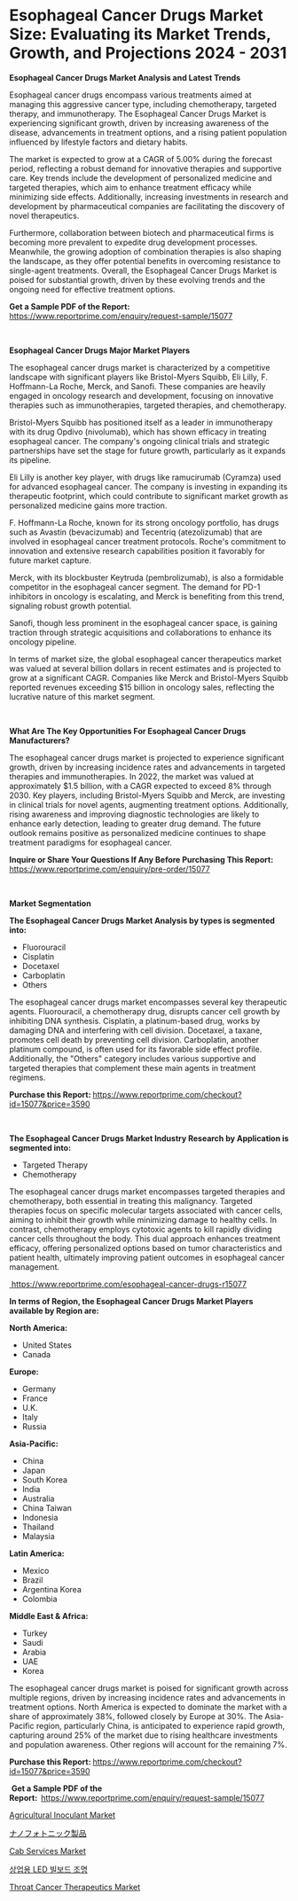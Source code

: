 <p><h1>Esophageal Cancer Drugs Market Size: Evaluating its Market Trends, Growth, and Projections 2024 - 2031</h1></p><p><strong>Esophageal Cancer Drugs Market Analysis and Latest Trends</strong></p>
<p><p>Esophageal cancer drugs encompass various treatments aimed at managing this aggressive cancer type, including chemotherapy, targeted therapy, and immunotherapy. The Esophageal Cancer Drugs Market is experiencing significant growth, driven by increasing awareness of the disease, advancements in treatment options, and a rising patient population influenced by lifestyle factors and dietary habits.</p><p>The market is expected to grow at a CAGR of 5.00% during the forecast period, reflecting a robust demand for innovative therapies and supportive care. Key trends include the development of personalized medicine and targeted therapies, which aim to enhance treatment efficacy while minimizing side effects. Additionally, increasing investments in research and development by pharmaceutical companies are facilitating the discovery of novel therapeutics.</p><p>Furthermore, collaboration between biotech and pharmaceutical firms is becoming more prevalent to expedite drug development processes. Meanwhile, the growing adoption of combination therapies is also shaping the landscape, as they offer potential benefits in overcoming resistance to single-agent treatments. Overall, the Esophageal Cancer Drugs Market is poised for substantial growth, driven by these evolving trends and the ongoing need for effective treatment options.</p></p>
<p><strong>Get a Sample PDF of the Report:&nbsp;</strong> <a href="https://www.reportprime.com/enquiry/request-sample/15077">https://www.reportprime.com/enquiry/request-sample/15077</a></p>
<p>&nbsp;</p>
<p><strong>Esophageal Cancer Drugs Major Market Players</strong></p>
<p><p>The esophageal cancer drugs market is characterized by a competitive landscape with significant players like Bristol-Myers Squibb, Eli Lilly, F. Hoffmann-La Roche, Merck, and Sanofi. These companies are heavily engaged in oncology research and development, focusing on innovative therapies such as immunotherapies, targeted therapies, and chemotherapy.</p><p>Bristol-Myers Squibb has positioned itself as a leader in immunotherapy with its drug Opdivo (nivolumab), which has shown efficacy in treating esophageal cancer. The company's ongoing clinical trials and strategic partnerships have set the stage for future growth, particularly as it expands its pipeline.</p><p>Eli Lilly is another key player, with drugs like ramucirumab (Cyramza) used for advanced esophageal cancer. The company is investing in expanding its therapeutic footprint, which could contribute to significant market growth as personalized medicine gains more traction.</p><p>F. Hoffmann-La Roche, known for its strong oncology portfolio, has drugs such as Avastin (bevacizumab) and Tecentriq (atezolizumab) that are involved in esophageal cancer treatment protocols. Roche's commitment to innovation and extensive research capabilities position it favorably for future market capture.</p><p>Merck, with its blockbuster Keytruda (pembrolizumab), is also a formidable competitor in the esophageal cancer segment. The demand for PD-1 inhibitors in oncology is escalating, and Merck is benefiting from this trend, signaling robust growth potential.</p><p>Sanofi, though less prominent in the esophageal cancer space, is gaining traction through strategic acquisitions and collaborations to enhance its oncology pipeline.</p><p>In terms of market size, the global esophageal cancer therapeutics market was valued at several billion dollars in recent estimates and is projected to grow at a significant CAGR. Companies like Merck and Bristol-Myers Squibb reported revenues exceeding $15 billion in oncology sales, reflecting the lucrative nature of this market segment.</p></p>
<p>&nbsp;</p>
<p><strong>What Are The Key Opportunities For Esophageal Cancer Drugs Manufacturers?</strong></p>
<p><p>The esophageal cancer drugs market is projected to experience significant growth, driven by increasing incidence rates and advancements in targeted therapies and immunotherapies. In 2022, the market was valued at approximately $1.5 billion, with a CAGR expected to exceed 8% through 2030. Key players, including Bristol-Myers Squibb and Merck, are investing in clinical trials for novel agents, augmenting treatment options. Additionally, rising awareness and improving diagnostic technologies are likely to enhance early detection, leading to greater drug demand. The future outlook remains positive as personalized medicine continues to shape treatment paradigms for esophageal cancer.</p></p>
<p><strong>Inquire or Share Your Questions If Any Before Purchasing This Report:</strong> <a href="https://www.reportprime.com/enquiry/pre-order/15077">https://www.reportprime.com/enquiry/pre-order/15077</a></p>
<p>&nbsp;</p>
<p><strong>Market Segmentation</strong></p>
<p><strong>The Esophageal Cancer Drugs Market Analysis by types is segmented into:</strong></p>
<p><ul><li>Fluorouracil</li><li>Cisplatin</li><li>Docetaxel</li><li>Carboplatin</li><li>Others</li></ul></p>
<p><p>The esophageal cancer drugs market encompasses several key therapeutic agents. Fluorouracil, a chemotherapy drug, disrupts cancer cell growth by inhibiting DNA synthesis. Cisplatin, a platinum-based drug, works by damaging DNA and interfering with cell division. Docetaxel, a taxane, promotes cell death by preventing cell division. Carboplatin, another platinum compound, is often used for its favorable side effect profile. Additionally, the "Others" category includes various supportive and targeted therapies that complement these main agents in treatment regimens.</p></p>
<p><strong>Purchase this Report:&nbsp;</strong><a href="https://www.reportprime.com/checkout?id=15077&price=3590">https://www.reportprime.com/checkout?id=15077&price=3590</a></p>
<p>&nbsp;</p>
<p><strong>The Esophageal Cancer Drugs Market Industry Research by Application is segmented into:</strong></p>
<p><ul><li>Targeted Therapy</li><li>Chemotherapy</li></ul></p>
<p><p>The esophageal cancer drugs market encompasses targeted therapies and chemotherapy, both essential in treating this malignancy. Targeted therapies focus on specific molecular targets associated with cancer cells, aiming to inhibit their growth while minimizing damage to healthy cells. In contrast, chemotherapy employs cytotoxic agents to kill rapidly dividing cancer cells throughout the body. This dual approach enhances treatment efficacy, offering personalized options based on tumor characteristics and patient health, ultimately improving patient outcomes in esophageal cancer management.</p></p>
<p><a href="https://www.reportprime.com/esophageal-cancer-drugs-r15077">&nbsp;https://www.reportprime.com/esophageal-cancer-drugs-r15077</a></p>
<p><strong>In terms of Region, the Esophageal Cancer Drugs Market Players available by Region are:</strong></p>
<p>
    <p> <strong> North America: </strong>
        <ul>
            <li>United States</li>
            <li>Canada</li>
        </ul>
        </p> 
    <p> <strong> Europe: </strong>
        <ul>
            <li>Germany</li>
            <li>France</li>
            <li>U.K.</li>
            <li>Italy</li>
            <li>Russia</li>
        </ul>
        </p> 
    <p> <strong> Asia-Pacific: </strong>
        <ul>
            <li>China</li>
            <li>Japan</li>
            <li>South Korea</li>
            <li>India</li>
            <li>Australia</li>
            <li>China Taiwan</li>
            <li>Indonesia</li>
            <li>Thailand</li>
            <li>Malaysia</li>
        </ul>
        </p> 
    <p> <strong> Latin America: </strong>
        <ul>
            <li>Mexico</li>
            <li>Brazil</li>
            <li>Argentina Korea</li>
            <li>Colombia</li>
        </ul>
        </p> 
    <p> <strong> Middle East & Africa: </strong>
        <ul>
            <li>Turkey</li>
            <li>Saudi</li>
            <li>Arabia</li>
            <li>UAE</li>
            <li>Korea</li>
        </ul>
    </p>
    </p>
<p><p>The esophageal cancer drugs market is poised for significant growth across multiple regions, driven by increasing incidence rates and advancements in treatment options. North America is expected to dominate the market with a share of approximately 38%, followed closely by Europe at 30%. The Asia-Pacific region, particularly China, is anticipated to experience rapid growth, capturing around 25% of the market due to rising healthcare investments and population awareness. Other regions will account for the remaining 7%.</p></p>
<p><strong>Purchase this Report: </strong><a href="https://www.reportprime.com/checkout?id=15077&price=3590">https://www.reportprime.com/checkout?id=15077&price=3590</a></p>
<p>&nbsp;<strong>Get a Sample PDF of the Report:&nbsp;&nbsp;</strong><a href="https://www.reportprime.com/enquiry/request-sample/15077">https://www.reportprime.com/enquiry/request-sample/15077</a></p>
<p><strong></strong></p>
<p><p><a href="https://issuu.com/reportprime-2/docs/agricultural-inoculant-market-size-_34c2a504b2e099">Agricultural Inoculant Market</a></p><p><a href="https://medium.com/@raap8632/nanophotonic-products-market-%E3%81%AF-%E3%82%B3%E3%82%B9%E3%83%88%E7%AE%A1%E7%90%86%E3%81%A8%E5%8A%B9%E7%8E%87%E5%90%91%E4%B8%8A%E3%82%92%E5%84%AA%E5%85%88%E3%81%97%E3%81%BE%E3%81%99-%E3%81%95%E3%82%89%E3%81%AB-%E5%A0%B1%E5%91%8A%E6%9B%B8%E3%81%AF%E5%B8%82%E5%A0%B4%E3%81%AE%E9%9C%80%E8%A6%81%E9%9D%A2%E3%81%A8%E4%BE%9B%E7%B5%A6%E9%9D%A2%E3%81%AE%E4%B8%A1%E6%96%B9%E3%82%92%E3%82%AB%E3%83%90%E3%83%BC%E3%81%97%E3%81%A6%E3%81%84%E3%81%BE%E3%81%99-nanophotonic-dab63c410c22">ナノフォトニック製品</a></p><p><a href="https://www.linkedin.com/pulse/cab-services-market-research-report-exploring-size-revenue-a70nf?trackingId=hoc7htStTASiLjINOM%2FczA%3D%3D">Cab Services Market</a></p><p><a href="https://medium.com/@joespinka88967/%EC%84%B8%EA%B3%84-commercial-led-billboard-lights-market-%EC%9D%80-2024%EC%97%90%EC%84%9C-2031%EB%A1%9C-%EC%97%B0%ED%8F%89%EA%B7%A0-%EC%A6%9D%EA%B0%80%EC%9C%A8%EC%9D%84-%EB%B3%B4%EC%9D%BC-%EA%B2%83%EC%9C%BC%EB%A1%9C-%EC%98%88%EC%83%81%EB%90%A9%EB%8B%88%EB%8B%A4-d84bc1d2d8bc">상업용 LED 빌보드 조명</a></p><p><a href="https://github.com/RoccoManning/Market-Research-Report-List-6/blob/main/throat-cancer-therapeutics-market.md">Throat Cancer Therapeutics Market</a></p></p>